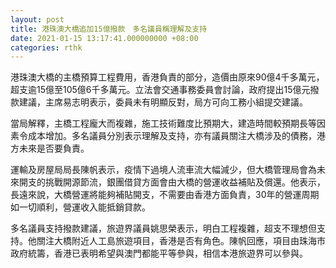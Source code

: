```yaml
---
layout: post
title: 港珠澳大橋追加15億撥款　多名議員稱理解及支持
date: 2021-01-15 13:17:41.000000000 +08:00
categories: rthk
---
```


港珠澳大橋的主橋預算工程費用，香港負責的部分，造價由原來90億4千多萬元，超支逾15億至105億6千多萬元。立法會交通事務委員會討論，政府提出15億元撥款建議，主席易志明表示，委員未有明顯反對，局方可向工務小組提交建議。

當局解釋，主橋工程龐大而複雜，施工技術難度比預期大，建造時間較預期長等因素令成本增加。多名議員分別表示理解及支持，亦有議員關注大橋涉及的債務，港方未來是否要負責。

運輸及房屋局局長陳帆表示，疫情下過境人流車流大幅減少，但大橋管理局會為未來開支的挑戰開源節流，銀團借貸方面會由大橋的營運收益補貼及償還。他表示，長遠來說，大橋營運將能夠補貼開支，不需要由香港方面負責，30年的營運周期如一切順利，營運收入能抵銷貸款。

多名議員支持撥款建議，旅遊界議員姚思榮表示，明白工程複雜，超支不理想但支持。他關注大橋附近人工島旅遊項目，香港是否有角色。陳帆回應，項目由珠海巿政府統籌，香港已表明希望與澳門都能平等參與，相信本港旅遊界可以參與。
